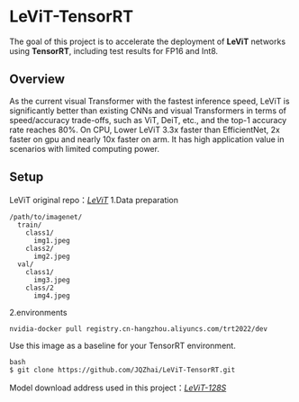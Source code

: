 # LeViT-TensorRT
The goal of this project is to accelerate the deployment of __LeViT__ networks using __TensorRT__, including test results for FP16 and Int8.
## Overview
As the current visual Transformer with the fastest inference speed, LeViT is significantly better than existing CNNs and visual Transformers in terms of speed/accuracy trade-offs, such as ViT, DeiT, etc., and the top-1 accuracy rate reaches 80%. On CPU, Lower LeViT 3.3x faster than EfficientNet, 2x faster on gpu and nearly 10x faster on arm. It has high application value in scenarios with limited computing power.
## Setup 
LeViT original repo：[_LeViT_](https://github.com/facebookresearch/LeViT) 
1.Data preparation
```
/path/to/imagenet/
  train/
    class1/
      img1.jpeg
    class2/
      img2.jpeg
  val/
    class1/
      img3.jpeg
    class/2
      img4.jpeg
```
2.environments
```
nvidia-docker pull registry.cn-hangzhou.aliyuncs.com/trt2022/dev
```
Use this image as a baseline for your TensorRT environment.
```
bash
$ git clone https://github.com/JQZhai/LeViT-TensorRT.git
```
Model download address used in this project：[_LeViT-128S_](https://dl.fbaipublicfiles.com/LeViT/LeViT-128S-96703c44.pth) 

